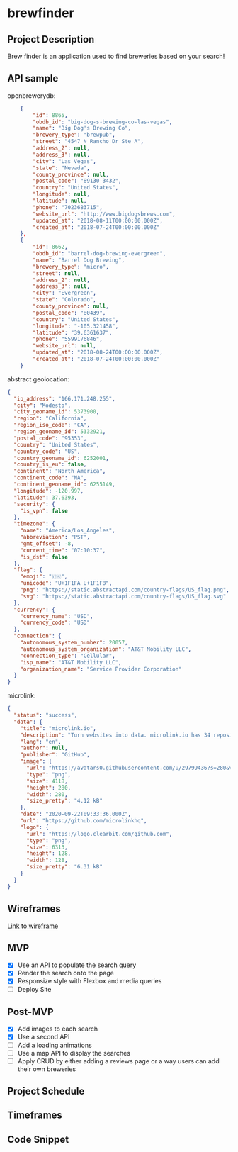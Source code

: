 # brewfinder

## Project Description

Brew finder is an application used to find breweries based on your search!

## API sample

openbrewerydb:

```json
    {
        "id": 8865,
        "obdb_id": "big-dog-s-brewing-co-las-vegas",
        "name": "Big Dog's Brewing Co",
        "brewery_type": "brewpub",
        "street": "4547 N Rancho Dr Ste A",
        "address_2": null,
        "address_3": null,
        "city": "Las Vegas",
        "state": "Nevada",
        "county_province": null,
        "postal_code": "89130-3432",
        "country": "United States",
        "longitude": null,
        "latitude": null,
        "phone": "7023683715",
        "website_url": "http://www.bigdogsbrews.com",
        "updated_at": "2018-08-11T00:00:00.000Z",
        "created_at": "2018-07-24T00:00:00.000Z"
    },
    {
        "id": 8662,
        "obdb_id": "barrel-dog-brewing-evergreen",
        "name": "Barrel Dog Brewing",
        "brewery_type": "micro",
        "street": null,
        "address_2": null,
        "address_3": null,
        "city": "Evergreen",
        "state": "Colorado",
        "county_province": null,
        "postal_code": "80439",
        "country": "United States",
        "longitude": "-105.321458",
        "latitude": "39.6361637",
        "phone": "5599176846",
        "website_url": null,
        "updated_at": "2018-08-24T00:00:00.000Z",
        "created_at": "2018-07-24T00:00:00.000Z"
    }
```

abstract geolocation:

```json
{
  "ip_address": "166.171.248.255",
  "city": "Modesto",
  "city_geoname_id": 5373900,
  "region": "California",
  "region_iso_code": "CA",
  "region_geoname_id": 5332921,
  "postal_code": "95353",
  "country": "United States",
  "country_code": "US",
  "country_geoname_id": 6252001,
  "country_is_eu": false,
  "continent": "North America",
  "continent_code": "NA",
  "continent_geoname_id": 6255149,
  "longitude": -120.997,
  "latitude": 37.6393,
  "security": {
    "is_vpn": false
  },
  "timezone": {
    "name": "America/Los_Angeles",
    "abbreviation": "PST",
    "gmt_offset": -8,
    "current_time": "07:10:37",
    "is_dst": false
  },
  "flag": {
    "emoji": "🇺🇸",
    "unicode": "U+1F1FA U+1F1F8",
    "png": "https://static.abstractapi.com/country-flags/US_flag.png",
    "svg": "https://static.abstractapi.com/country-flags/US_flag.svg"
  },
  "currency": {
    "currency_name": "USD",
    "currency_code": "USD"
  },
  "connection": {
    "autonomous_system_number": 20057,
    "autonomous_system_organization": "AT&T Mobility LLC",
    "connection_type": "Cellular",
    "isp_name": "AT&T Mobility LLC",
    "organization_name": "Service Provider Corporation"
  }
}
```

microlink:

```json
{
  "status": "success",
  "data": {
    "title": "microlink.io",
    "description": "Turn websites into data. microlink.io has 34 repositories available. Follow their code on GitHub.",
    "lang": "en",
    "author": null,
    "publisher": "GitHub",
    "image": {
      "url": "https://avatars0.githubusercontent.com/u/29799436?s=280&v=4",
      "type": "png",
      "size": 4118,
      "height": 280,
      "width": 280,
      "size_pretty": "4.12 kB"
    },
    "date": "2020-09-22T09:33:36.000Z",
    "url": "https://github.com/microlinkhq",
    "logo": {
      "url": "https://logo.clearbit.com/github.com",
      "type": "png",
      "size": 6313,
      "height": 128,
      "width": 128,
      "size_pretty": "6.31 kB"
    }
  }
}
```

## Wireframes

[Link to wireframe](https://whimsical.com/brew-maps-Jr1K564XSfDG8kh8ktuYPt)

## MVP

- [x] Use an API to populate the search query
- [x] Render the search onto the page
- [x] Responsize style with Flexbox and media queries
- [ ] Deploy Site

## Post-MVP

- [x] Add images to each search
- [x] Use a second API
- [ ] Add a loading animations
- [ ] Use a map API to display the searches
- [ ] Apply CRUD by either adding a reviews page or a way users can add their own breweries

## Project Schedule

## Timeframes

## Code Snippet
